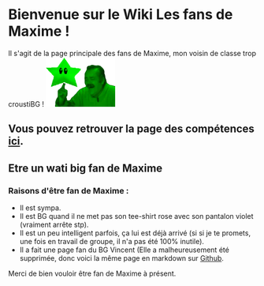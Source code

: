 # Bienvenue sur le Wiki Les fans de Maxime !

Il s'agit de la page principale des fans de Maxime, mon voisin de classe trop croustiBG ! <img src="https://github.com/MELIAND-Vincent-2326078b/MarkdownVincent/blob/main/full.gif" style="height:100px;width:140px;">

## Vous pouvez retrouver la page des compétences [ici](https://github.com/MELIAND-Vincent-2326078b/MarkdownVincent/blob/main/competences.md).

## Etre un wati big fan de Maxime

### Raisons d'être fan de Maxime :

* Il est sympa.
* Il est BG quand il ne met pas son tee-shirt rose avec son pantalon violet (vraiment arrête stp).
* Il est un peu intelligent parfois, ça lui est déjà arrivé (si si je te promets, une fois en travail de groupe, il n'a pas été 100% inutile).
* Il a fait une page fan du BG Vincent (Elle a malheureusement été supprimée, donc voici la même page en markdown sur [Github](https://github.com/DOUCHY-Maxime-2326038u/Markdown/blob/main/README.md).

Merci de bien vouloir être fan de Maxime à présent.
